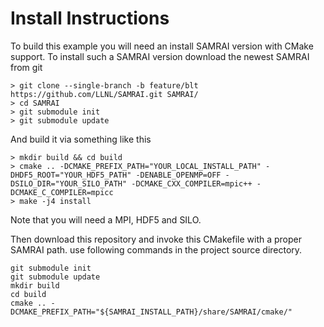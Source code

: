 # Install Instructions

To build this example you will need an install SAMRAI version with CMake support.
To install such a SAMRAI version download the newest SAMRAI from git

```
> git clone --single-branch -b feature/blt https://github.com/LLNL/SAMRAI.git SAMRAI/
> cd SAMRAI
> git submodule init
> git submodule update
```

And build it via something like this

```
> mkdir build && cd build
> cmake .. -DCMAKE_PREFIX_PATH="YOUR_LOCAL_INSTALL_PATH" -DHDF5_ROOT="YOUR_HDF5_PATH" -DENABLE_OPENMP=OFF -DSILO_DIR="YOUR_SILO_PATH" -DCMAKE_CXX_COMPILER=mpic++ -DCMAKE_C_COMPILER=mpicc
> make -j4 install
```

Note that you will need a MPI, HDF5 and SILO.

Then download this repository and invoke this CMakefile with a proper SAMRAI path.
use following commands in the project source directory.

```
git submodule init
git submodule update
mkdir build
cd build
cmake .. -DCMAKE_PREFIX_PATH="${SAMRAI_INSTALL_PATH}/share/SAMRAI/cmake/"

```